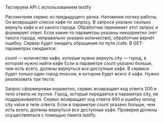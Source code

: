 Тестируем API с использованием testify

Рассмотрим сервис из предыдущего урока. Напомним логику работы. Он возвращает список кафе по запросу. В запросе указано сколько вернуть кафе и из какого города. Обработчик принимает этот запрос и формирует ответ. Если какие-то параметры указаны некорректно (нет такого города, неправильно указано количество), обработчик вернёт ошибку. Сервер будет ожидать обращение по пути /cafe. В GET-параметрах ожидается:

count — количество кафе, которые нужно вернуть
city — город, в котором нужно найти кафе
Если в параметре count указано больше, чем есть всего, должны вернуться все доступные кафе. В сервисе будет только один город moscow, в котором будет всего 4 кафе. Нужно реализовать три теста:

Запрос сформирован корректно, сервис возвращает код ответа 200 и тело ответа не пустое.
Город, который передаётся в параметре city, не поддерживается. Сервис возвращает код ответа 400 и ошибку wrong city value в теле ответа.
Если в параметре count указано больше, чем есть всего, должны вернуться все доступные кафе.
Проверки должны осуществляться с помощью пакета testify.
